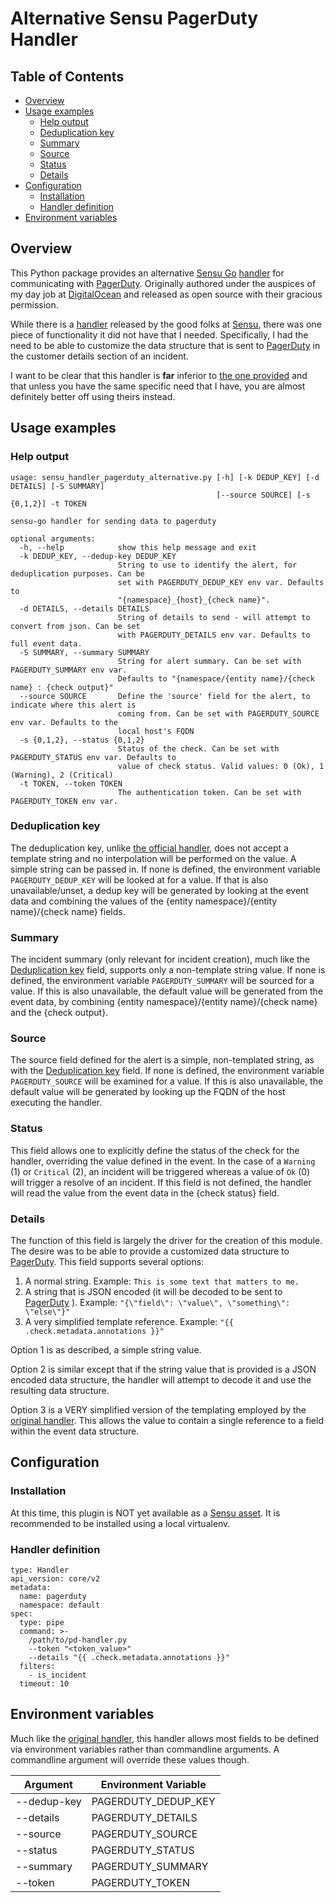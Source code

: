 # Alternative Sensu PagerDuty Handler


## Table of Contents

 - [Overview](#overview)
 - [Usage examples](#usage-examples)
   - [Help output](#help-output)
   - [Deduplication key](#deduplication-key)
   - [Summary](#summary)
   - [Source](#source)
   - [Status](#status)
   - [Details](#details)
 - [Configuration](#configuration)
   - [Installation](#installation)
   - [Handler definition](#handler-definition)
 - [Environment variables](#environment-variables)

## Overview

This Python package provides an alternative [Sensu Go](https://sensu.io/) [handler](https://docs.sensu.io/sensu-go/latest/observability-pipeline/observe-process/handlers/) for communicating with [PagerDuty](https://pagerduty.com/).  Originally authored under the auspices of my day job at [DigitalOcean](https://www.digitalocean.com/) and released as open source with their gracious permission.

While there is a [handler](https://github.com/sensu/sensu-pagerduty-handler) released by the good folks at [Sensu](https://sensu.io/), there was one piece of functionality it did not have that I needed.  Specifically, I had the need to be able to customize the data structure that is sent to [PagerDuty](https://pagerduty.com/) in the customer details section of an incident.

I want to be clear that this handler is **far** inferior to [the one provided](https://github.com/sensu/sensu-pagerduty-handler) and that unless you have the same specific need that I have, you are almost definitely better off using theirs instead.

## Usage examples

### Help output

```
usage: sensu_handler_pagerduty_alternative.py [-h] [-k DEDUP_KEY] [-d DETAILS] [-S SUMMARY]
                                              [--source SOURCE] [-s {0,1,2}] -t TOKEN

sensu-go handler for sending data to pagerduty

optional arguments:
  -h, --help            show this help message and exit
  -k DEDUP_KEY, --dedup-key DEDUP_KEY
                        String to use to identify the alert, for deduplication purposes. Can be
                        set with PAGERDUTY_DEDUP_KEY env var. Defaults to
                        "{namespace}_{host}_{check name}".
  -d DETAILS, --details DETAILS
                        String of details to send - will attempt to convert from json. Can be set
                        with PAGERDUTY_DETAILS env var. Defaults to full event data.
  -S SUMMARY, --summary SUMMARY
                        String for alert summary. Can be set with PAGERDUTY_SUMMARY env var.
                        Defaults to "{namespace/{entity name}/{check name} : {check output}"
  --source SOURCE       Define the 'source' field for the alert, to indicate where this alert is
                        coming from. Can be set with PAGERDUTY_SOURCE env var. Defaults to the
                        local host's FQDN
  -s {0,1,2}, --status {0,1,2}
                        Status of the check. Can be set with PAGERDUTY_STATUS env var. Defaults to
                        value of check status. Valid values: 0 (Ok), 1 (Warning), 2 (Critical)
  -t TOKEN, --token TOKEN
                        The authentication token. Can be set with PAGERDUTY_TOKEN env var.
```

### Deduplication key

The deduplication key, unlike [the official handler]((https://github.com/sensu/sensu-pagerduty-handler)), does not accept a template string and no interpolation will be performed on the value.  A simple string can be passed in.  If none is defined, the environment variable `PAGERDUTY_DEDUP_KEY` will be looked at for a value.  If that is also unavailable/unset, a dedup key will be generated by looking at the event data and combining the values of the {entity namespace}/{entity name}/{check name} fields.

### Summary

The incident summary (only relevant for incident creation), much like the [Deduplication key](#Deduplication-key) field, supports only a non-template string value.  If none is defined, the environment variable `PAGERDUTY_SUMMARY` will be sourced for a value.  If this is also unavailable, the default value will be generated from the event data, by combining {entity namespace}/{entity name}/{check name} and the {check output}.

### Source

The source field defined for the alert is a simple, non-templated string, as with the [Deduplication key](#Deduplication-key) field.  If none is defined, the environment variable `PAGERDUTY_SOURCE` will be examined for a value.  If this is also unavailable, the default value will be generated by looking up the FQDN of the host executing the handler.

### Status

This field allows one to explicitly define the status of the check for the handler, overriding the value defined in the event.  In the case of a `Warning` (1) or `Critical` (2), an incident will be triggered whereas a value of `Ok` (0) will trigger a resolve of an incident.  If this field is not defined, the handler will read the value from the event data in the {check status} field.

### Details

The function of this field is largely the driver for the creation of this module.  The desire was to be able to provide a customized data structure to [PagerDuty](https://pagerduty.com/).  This field supports several options:

  1. A normal string.  Example: `This is some text that matters to me.`
  2. A string that is JSON encoded (it will be decoded to be sent to [PagerDuty](https://pagerduty.com/) ).  Example: `"{\"field\": \"value\", \"something\": \"else\"}"`
  3. A very simplified template reference. Example: `"{{ .check.metadata.annotations }}"`

Option 1 is as described, a simple string value.

Option 2 is similar except that if the string value that is provided is a JSON encoded data structure, the handler will attempt to decode it and use the resulting data structure. 

Option 3 is a VERY simplified version of the templating employed by the [original handler](https://github.com/sensu/sensu-pagerduty-handler).  This allows the value to contain a single reference to a field within the event data structure.

## Configuration

### Installation

At this time, this plugin is NOT yet available as a [Sensu asset](https://docs.sensu.io/sensu-go/latest/plugins/assets/).  It is recommended to be installed using a local virtualenv.

### Handler definition

```
type: Handler
api_version: core/v2
metadata:
  name: pagerduty
  namespace: default
spec:
  type: pipe
  command: >-
    /path/to/pd-handler.py 
    --token "<token_value>"
    --details "{{ .check.metadata.annotations }}"
  filters:
    - is_incident
  timeout: 10
```

## Environment variables

Much like the [original handler](https://github.com/sensu/sensu-pagerduty-handler), this handler allows most fields to be defined via environment variables rather than commandline arguments.  A commandline argument will override these values though.

| Argument    | Environment Variable |
|-------------|----------------------|
| --dedup-key | PAGERDUTY_DEDUP_KEY  |
| --details   | PAGERDUTY_DETAILS    |
| --source    | PAGERDUTY_SOURCE     |
| --status    | PAGERDUTY_STATUS     |
| --summary   | PAGERDUTY_SUMMARY    |
| --token     | PAGERDUTY_TOKEN      |
